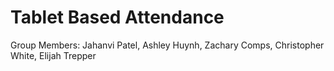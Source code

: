 # Tablet Based Attendance

Group Members: Jahanvi Patel, Ashley Huynh, Zachary Comps, Christopher White, Elijah Trepper
